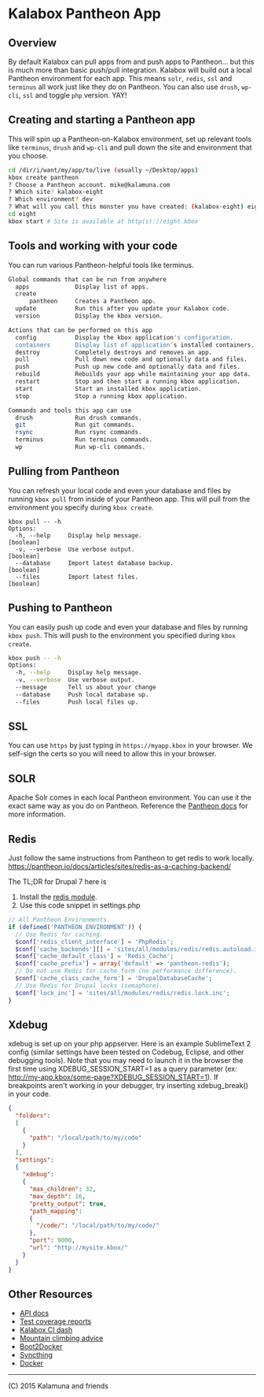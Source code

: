 # Kalabox Pantheon App
## Overview 

By default Kalabox can pull apps from and push apps to Pantheon... but this is much more than basic push/pull integration. Kalabox will build out a local Pantheon environment for each app. This means `solr`, `redis`, `ssl` and `terminus` all work just like they do on Pantheon. You can also use `drush`, `wp-cli`, `ssl` and toggle `php` version. YAY!

## Creating and starting a Pantheon app

This will spin up a Pantheon-on-Kalabox environment, set up relevant tools like `terminus`, `drush` and `wp-cli` and pull down the site and environment that you choose. 

```bash
cd /dir/i/want/my/app/to/live (usually ~/Desktop/apps)
kbox create pantheon
? Choose a Pantheon account. mike@kalamuna.com
? Which site? kalabox-eight
? Which environment? dev
? What will you call this monster you have created: (kalabox-eight) eight
cd eight
kbox start # Site is available at http(s)://eight.kbox
```

## Tools and working with your code

You can run various Pantheon-helpful tools like terminus.

```bash
Global commands that can be run from anywhere
  apps             Display list of apps.
  create       
      pantheon     Creates a Pantheon app.
  update           Run this after you update your Kalabox code.
  version          Display the kbox version.

Actions that can be performed on this app
  config           Display the kbox application's configuration.
  containers       Display list of application's installed containers.
  destroy          Completely destroys and removes an app.
  pull             Pull down new code and optionally data and files.
  push             Push up new code and optionally data and files.
  rebuild          Rebuilds your app while maintaining your app data.
  restart          Stop and then start a running kbox application.
  start            Start an installed kbox application.
  stop             Stop a running kbox application.

Commands and tools this app can use
  drush            Run drush commands.
  git              Run git commands.
  rsync            Run rsync commands.
  terminus         Run terminus commands.
  wp               Run wp-cli commands.

```

## Pulling from Pantheon

You can refresh your local code and even your database and files by running `kbox pull` from inside of your Pantheon app. This will pull from the environment you specify during `kbox create`. 

```
kbox pull -- -h
Options:
  -h, --help     Display help message.                                 [boolean]
  -v, --verbose  Use verbose output.                                   [boolean]
  --database     Import latest database backup.                        [boolean]
  --files        Import latest files.                                  [boolean]
```

## Pushing to Pantheon

You can easily push up code and even your database and files by running `kbox push`. This will push to the environment you specified during `kbox create`.

```bash
kbox push -- -h
Options:
  -h, --help     Display help message.                                 [boolean]
  -v, --verbose  Use verbose output.                                   [boolean]
  --message      Tell us about your change                              [string]
  --database     Push local database up.                               [boolean]
  --files        Push local files up.                                  [boolean]
```

## SSL

You can use `https` by just typing in `https://myapp.kbox` in your browser. We self-sign the certs so you will need to allow this in your browser.

## SOLR

Apache Solr comes in each local Pantheon environment. You can use it the exact same way as you do on Pantheon. Reference the [Pantheon docs](https://pantheon.io/docs/articles/sites/apache-solr/) for more information.

## Redis

Just follow the same instructions from Pantheon to get redis to work locally.
https://pantheon.io/docs/articles/sites/redis-as-a-caching-backend/

The TL;DR for Drupal 7 here is

1. Install the [redis module](http://drupal.org/project/redis).
2. Use this code snippet in settings.php

```php
// All Pantheon Environments.
if (defined('PANTHEON_ENVIRONMENT')) {
  // Use Redis for caching.
  $conf['redis_client_interface'] = 'PhpRedis';
  $conf['cache_backends'][] = 'sites/all/modules/redis/redis.autoload.inc';
  $conf['cache_default_class'] = 'Redis_Cache';
  $conf['cache_prefix'] = array('default' => 'pantheon-redis');
  // Do not use Redis for cache_form (no performance difference).
  $conf['cache_class_cache_form'] = 'DrupalDatabaseCache';
  // Use Redis for Drupal locks (semaphore).
  $conf['lock_inc'] = 'sites/all/modules/redis/redis.lock.inc';
}
```

## Xdebug

xdebug is set up on your php appserver. Here is an example SublimeText 2 config (similar settings have been tested on Codebug, Eclipse, and other debugging tools). Note that you may need to launch it in the browser the first time using XDEBUG_SESSION_START=1 as a query parameter (ex: http://my-app.kbox/some-page?XDEBUG_SESSION_START=1). If breakpoints aren't working in your debugger, try inserting xdebug_break() in your code.

```json
{
  "folders":
  [
    {
      "path": "/local/path/to/my/code"
    }
  ],
  "settings":
  {
    "xdebug":
    {
      "max_children": 32,
      "max_depth": 16,
      "pretty_output": true,
      "path_mapping":
      {
        "/code/": "/local/path/to/my/code/"
      },
      "port": 9000,
      "url": "http://mysite.kbox/"
    }
  }
}
```

## Other Resources

* [API docs](http://api.kalabox.me/)
* [Test coverage reports](http://coverage.kalabox.me/)
* [Kalabox CI dash](http://ci.kalabox.me/)
* [Mountain climbing advice](https://www.youtube.com/watch?v=tkBVDh7my9Q)
* [Boot2Docker](https://github.com/boot2docker/boot2docker)
* [Syncthing](https://github.com/syncthing/syncthing)
* [Docker](https://github.com/docker/docker)

-------------------------------------------------------------------------------------
(C) 2015 Kalamuna and friends
